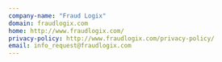 ```yaml
---
company-name: "Fraud Logix"
domain: fraudlogix.com
home: http://www.fraudlogix.com/
privacy-policy: http://www.fraudlogix.com/privacy-policy/
email: info_request@fraudlogix.com
---
```




